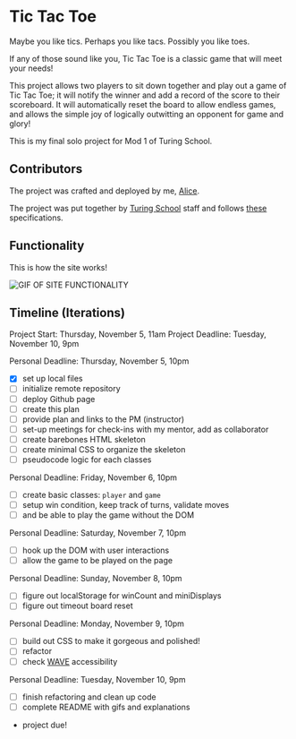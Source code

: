 # Tic Tac Toe

Maybe you like tics. Perhaps you like tacs. Possibly you like toes.

If any of those sound like you, Tic Tac Toe is a classic game that will meet your needs!

This project allows two players to sit down together and play out a game of Tic Tac Toe; it will notify the winner and add a record of the score to their scoreboard. It will automatically reset the board to allow endless games, and allows the simple joy of logically outwitting an opponent for game and glory!

This is my final solo project for Mod 1 of Turing School.

## Contributors

The project was crafted and deployed by me, [Alice](https://github.com/srslie).

The project was put together by [Turing School](https://turing.io/) staff and follows [these](https://frontend.turing.io/projects/module-1/tic-tac-toe-solo.html) specifications.

## Functionality

This is how the site works!

![GIF OF SITE FUNCTIONALITY]()

## Timeline (Iterations)

Project Start: Thursday, November 5, 11am
Project Deadline: Tuesday, November 10, 9pm

Personal Deadline: Thursday, November 5, 10pm
- [x] set up local files
- [ ] initialize remote repository
- [ ] deploy Github page
- [ ] create this plan
- [ ] provide plan and links to the PM (instructor)
- [ ] set-up meetings for check-ins with my mentor, add as collaborator
- [ ] create barebones HTML skeleton
- [ ] create minimal CSS to organize the skeleton
- [ ] pseudocode logic for each classes

Personal Deadline: Friday, November 6, 10pm
- [ ] create basic classes: ```player``` and ```game```
- [ ] setup win condition, keep track of turns, validate moves
- [ ] and be able to play the game without the DOM

Personal Deadline: Saturday, November 7, 10pm
-  [ ] hook up the DOM with user interactions
-  [ ] allow the game to be played on the page

Personal Deadline: Sunday, November 8, 10pm
-  [ ] figure out localStorage for winCount and miniDisplays
-  [ ] figure out timeout board reset

Personal Deadline: Monday, November 9, 10pm
-  [ ] build out CSS to make it gorgeous and polished!
-  [ ] refactor
-  [ ] check [WAVE](https://chrome.google.com/webstore/detail/wave-evaluation-tool/jbbplnpkjmmeebjpijfedlgcdilocofh) accessibility

Personal Deadline: Tuesday, November 10, 9pm
-  [ ] finish refactoring and clean up code
-  [ ] complete README with gifs and explanations
- project due!
